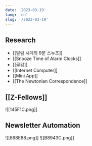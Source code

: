 ```yaml
---
date: '2023-03-19'
lang: 'en'
slug: '/2023-03-19'
---
```


## Research

- [[알람 시계의 9분 스누즈]]
- [[Snooze Time of Alarm Clocks]]
- [[글감]]
- [[Internet Computer]]
- [[Mini App]]
- [[The Newtonian Correspondence]]

## [[Z-Fellows]]

![[145F1C.png]]

## Newsletter Automation

![[898E88.png]]
![[B8943C.png]]
